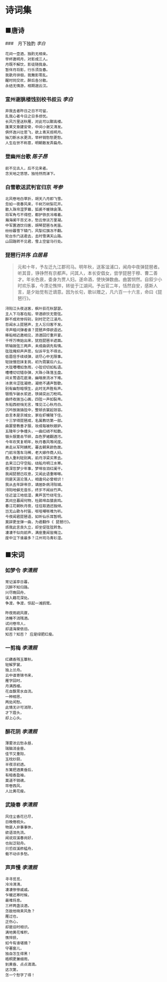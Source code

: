 # 诗词集

## ■唐诗

###　月下独酌 *李白*
```
花间一壶酒，独酌无相亲。  
举杯邀明月，对影成三人。  
月既不解饮，影徒随我身。  
暂伴月将影，行乐须及春。  
我歌月徘徊，我舞影零乱。  
醒时同交欢，醉后各分散。  
永结无情游，相期邈云汉。
```

### 宣州谢朓楼饯别校书叔云 *李白*
```
弃我去者昨日之日不可留，  
乱我心者今日之日多烦忧。  
长风万里送秋雁，对此可以酣高楼。  
蓬莱文章建安骨，中间小谢又清发。  
俱怀逸兴壮思飞，欲上青天揽明月。  
抽刀断水水更流，举杯销愁愁更愁。  
人生在世不称意，明朝散发弄扁舟。
```

### 登幽州台歌 *陈子昂*
```
前不见古人，后不见来者。  
念天地之悠悠，独怆然而涕下。
```
### 白雪歌送武判官归京 *岑参*
```
北风卷地白草折，胡天八月即飞雪。  
忽如一夜春风来，千树万树梨花开。  
散入珠帘湿罗幕，狐裘不暖锦衾薄。  
将军角弓不得控，都护铁衣冷难着。  
瀚海阑干百丈冰，愁云惨淡万里凝。  
中军置酒饮归客，胡琴琵琶与羌笛。  
纷纷暮雪下辕门，风掣红旗冻不翻。  
轮台东门送君去，去时雪满天山路。  
山回路转不见君，雪上空留马行处。  
```
### 琵琶行并序 *白居易*
>元和十年，予左迁九江郡司马。明年秋，送客湓浦口，闻舟中夜弹琵琶者。听其音，铮铮然有京都声。问其人，本长安倡女，尝学琵琶于穆、曹二善才。年长色衰，委身为贾人妇。遂命酒，使快弹数曲。曲罢悯然。自叙少小时欢乐事，今漂沦憔悴，转徙于江湖间。予出官二年，恬然自安，感斯人言，是夕始觉有迁谪意。因为长句，歌以赠之，凡六百一十六言，命曰《琵琶行》。
```
浔阳江头夜送客，枫叶荻花秋瑟瑟。  
主人下马客在船，举酒欲饮无管弦。  
醉不成欢惨将别，别时茫茫江浸月。  
忽闻水上琵琶声，主人忘归客不发。  
寻声暗问弹者谁？琵琶声停欲语迟。  
移船相近邀相见，添酒回灯重开宴。  
千呼万唤始出来，犹抱琵琶半遮面。  
转轴拨弦三两声，未成曲调先有情。  
弦弦掩抑声声思，似诉平生不得志。  
低眉信手续续弹，说尽心中无限事。  
轻拢慢捻抹复挑，初为霓裳后六幺。  
大弦嘈嘈如急雨，小弦切切如私语。  
嘈嘈切切错杂弹，大珠小珠落玉盘。  
间关莺语花底滑，幽咽泉流冰下难。  
冰泉冷涩弦凝绝，凝绝不通声暂歇。  
别有幽愁暗恨生，此时无声胜有声。  
银瓶乍破水浆迸，铁骑突出刀枪鸣。  
曲终收拨当心画，四弦一声如裂帛。  
东船西舫悄无言，惟见江心秋月白。  
沉吟放拨插弦中，整顿衣裳起敛容。  
自言本是京城女，家在虾蟆陵下住。  
十三学得琵琶成，名属教坊第一部。  
曲罢曾教善才服，妆成每被秋娘妒。  
五陵年少争缠头，一曲红绡不知数。  
钿头银篦击节碎，血色罗裙翻酒污。  
今年欢笑复明年，秋月春风等闲度。  
弟走从军阿姨死，暮去朝来颜色故。  
门前冷落车马稀，老大嫁作商人妇。  
商人重利轻别离，前月浮梁买茶去。  
去来江口守空船，绕船月明江水寒。  
夜深忽梦少年事，梦啼妆泪红阑干。  
我闻琵琶已叹息，又闻此语重唧唧。  
同是天涯沦落人，相逢何必曾相识！  
我从去年辞帝京，谪居卧病浔阳城。  
浔阳地僻无音乐，终岁不闻丝竹声。  
住近湓江地低湿，黄芦苦竹绕宅生。  
其间旦暮闻何物，杜鹃啼血猿哀鸣。  
春江花朝秋月夜，往往取酒还独倾。  
岂无山歌与村笛，呕哑嘲哳难为听。  
今夜闻君琵琶语，如听仙乐耳暂明。  
莫辞更坐弹一曲，为君翻作《 琵琶行》。  
感我此言良久立，却坐促弦弦转急。  
凄凄不似向前声，满座重闻皆掩泣。  
座中泣下谁最多？江州司马青衫湿。
```

## ■宋词

### 如梦令 *李清照*

```
常记溪亭日暮，  
沉醉不知归路。  
兴尽晚回舟，  
误入藉花深处。  
争渡，争渡，惊起一滩鸥鹭。
```

```
昨夜雨疏风骤，  
浓睡不消残酒。  
试问卷帘人，  
却道海棠依旧。  
知否？知否？ 应是绿肥红瘦。
```

### 一剪梅 *李清照*

```
红藕香残玉簟秋。  
轻解罗裳，  
独上兰舟。  
云中谁寄锦书来，  
雁字回时，  
月满西楼。  
花自飘零水自流。 
一种相思，  
两处闲愁。  
此情无计可消除，  
才下眉头，  
却上心头。  
```

### 醉花阴 *李清照*

```
薄雾浓云愁永昼，  
瑞脑消金兽。  
佳节又重阳，  
玉枕纱厨，  
半夜凉初透。  
东篱把酒黄昏后，  
有暗香盈袖，  
莫道不销魂，  
帘卷西风，  
人比黄花瘦。
```

### 武陵春 *李清照*

```
风住尘香花已尽，  
日晚倦梳头。  
物是人非事事休，  
欲语泪先流。  
闻说双溪春尚好，  
也拟泛轻舟。  
只恐双溪舴艋舟，  
载不动许多愁。
```

### 声声慢 *李清照*
```
寻寻觅觅，  
冷冷清清，  
凄凄惨惨戚戚。  
乍暖还寒时候，  
最难将息。  
三杯两盏淡酒，  
怎敌他晓来风急？  
雁过也，  
正伤心，  
却是旧时相识。  
满地黄花堆积，  
憔悴损，  
如今有谁堪摘？  
守著窗儿，  
独自怎生得黑！  
梧桐更兼细雨，  
到黄昏、点点滴滴。  
这次第，  
怎一个愁字了得！
```